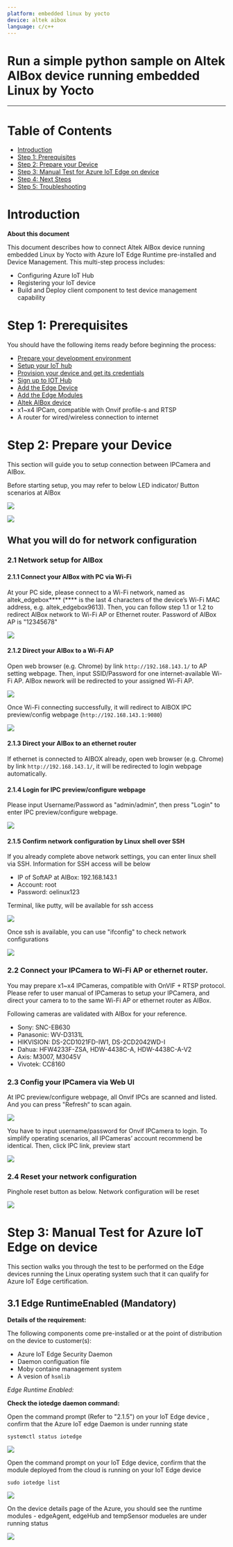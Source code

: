 ```yaml
---
platform: embedded linux by yocto
device: altek aibox
language: c/c++
---
```


Run a simple python sample on Altek AIBox device running embedded Linux by Yocto
===
---

# Table of Contents

-   [Introduction](#Introduction)
-   [Step 1: Prerequisites](#Prerequisites)
-   [Step 2: Prepare your Device](#PrepareDevice)
-   [Step 3: Manual Test for Azure IoT Edge on device](#Manual)
-   [Step 4: Next Steps](#NextSteps)
-   [Step 5: Troubleshooting](#Step-5-Troubleshooting)

<a name="Introduction"></a>
# Introduction

**About this document**

This document describes how to connect Altek AIBox device running embedded Linux by Yocto with Azure IoT Edge Runtime pre-installed and Device Management. This multi-step process includes:

-   Configuring Azure IoT Hub
-   Registering your IoT device
-   Build and Deploy client component to test device management capability 

<a name="Prerequisites"></a>
# Step 1: Prerequisites

You should have the following items ready before beginning the process:

-   [Prepare your development environment][setup-devbox-linux]
-   [Setup your IoT hub](https://account.windowsazure.com/signup?offer=ms-azr-0044p)
-   [Provision your device and get its credentials][lnk-manage-iot-hub]
-   [Sign up to IOT Hub](https://account.windowsazure.com/signup?offer=ms-azr-0044p)
-   [Add the Edge Device](https://docs.microsoft.com/en-us/azure/iot-edge/quickstart-linux)
-   [Add the Edge Modules](https://docs.microsoft.com/en-us/azure/iot-edge/quickstart-linux#deploy-a-module)
-   [Altek AIBox device](https://store.altek.com.tw/qualcomm/product/ai-box-altek#TECH-NODE)
-   x1~x4 IPCam, compatible with Onvif profile-s and RTSP
-   A router for wired/wireless connection to internet

<a name="PrepareDevice"></a>
# Step 2: Prepare your Device

This section will guide you to setup connection between IPCamera and AIBox. 

Before starting setup, you may refer to below LED indicator/ Button scenarios at AIBox

 ![](./media/Altek-AIBox/edgebox_led.png)

 ![](./media/Altek-AIBox/aibox_housing.png)

## What you will do for network configuration

### 2.1 Network setup for AIBox 

#### 2.1.1 Connect your AIBox with PC via Wi-Fi
At your PC side, please connect to a Wi-Fi network, named as altek\_edgebox**** (**** is the last 4 characters of the device’s Wi-Fi MAC address, e.g. altek\_edgebox9613). Then, you can follow step 1.1 or 1.2 to redirect AIBox network to Wi-Fi AP or Ethernet router. Password of AIBox AP is "12345678"

![](./media/Altek-AIBox/Pc_network.png)

#### 2.1.2 Direct your AIBox to a Wi-Fi AP

Open web browser (e.g. Chrome) by link `http://192.168.143.1/` to  AP setting webpage. 
Then, input SSID/Password for one internet-available Wi-Fi AP. AIBox nework will be redirected to your assigned Wi-Fi AP.

![](./media/Altek-AIBox/ap_webpage1.png) 

Once Wi-Fi connecting successfully, it will redirect to AIBOX IPC preview/config webpage (`http://192.168.143.1:9080`)

![](./media/Altek-AIBox/ap_webpage2.png)

#### 2.1.3 Direct your AIBox to an ethernet router

If ethernet is connected to AIBOX already, open web browser (e.g. Chrome) by link `http://192.168.143.1/`, it will be redirected to login webpage automatically.

#### 2.1.4  Login for IPC preview/configure webpage

Please input Username/Password as "admin/admin“, then press "Login" to enter IPC preview/configure webpage.

![](./media/Altek-AIBox/ap_webpage3.png)

 #### 2.1.5 Confirm network configuration by Linux shell over SSH
If you already complete above network settings, you can enter linux shell via SSH.
Information for SSH access will be below
-   IP of SoftAP at AIBox: 192.168.143.1
-   Account: root
-   Password: oelinux123

Terminal, like putty, will be available for ssh access

 ![](./media/Altek-AIBox/putty.png)

Once ssh is available, you can use "ifconfig" to check network configurations

![](./media/Altek-AIBox/ifconfig.png)

### 2.2 Connect your IPCamera to Wi-Fi AP or ethernet router.

You may prepare x1~x4 IPCameras, compatible with OnVIF + RTSP protocol. 
Please refer to user manual of IPCameras to setup your IPCamera, and direct your camera to to the same Wi-Fi AP or ethernet router as AIBox.

Following cameras are validated with AIBox for your reference.
-   Sony: SNC-EB630
-   Panasonic: WV-D3131L
-   HIKVISION: DS-2CD1021FD-IW1, DS-2CD2042WD-I
-   Dahua: HFW4233F-ZSA, HDW-4438C-A, HDW-4438C-A-V2
-   Axis: M3007, M3045V
-   Vivotek: CC8160

### 2.3 Config your IPCamera via Web UI
At IPC preview/configure webpage, all Onvif IPCs are scanned and listed. And you can press "Refresh“ to scan again.

 ![](./media/Altek-AIBox/ap_webpage4.png)

You have to input username/password for Onvif IPCamera  to login. To simplify operating scenarios, all IPCameras’ account recommend be identical. Then, click IPC link, preview start

 ![](./media/Altek-AIBox/ap_webpage5.png)

### 2.4 Reset your network configuration
Pinghole reset button as below. Network configuration will be reset

![](./media/Altek-AIBox/pinghole.png)

<a name="Manual"></a>
# Step 3: Manual Test for Azure IoT Edge on device

This section walks you through the test to be performed on the Edge devices running the Linux operating system such that it can qualify for Azure IoT Edge certification.

<a name="Step-3-1-IoTEdgeRunTime"></a>
## 3.1 Edge RuntimeEnabled (Mandatory)

**Details of the requirement:**

The following components come pre-installed or at the point of distribution on the device to customer(s):

-   Azure IoT Edge Security Daemon
-   Daemon configuation file
-   Moby containe management system
-   A vesion of `hsmlib` 

*Edge Runtime Enabled:*

**Check the iotedge daemon command:** 

Open the command prompt (Refer to "2.1.5") on your IoT Edge device , confirm that the Azure IoT edge Daemon is under running state

    systemctl status iotedge

 ![](./media/Altek-AIBox/Capture.PNG)

Open the command prompt on your IoT Edge device, confirm that the module deployed from the cloud is running on your IoT Edge device

    sudo iotedge list

 ![](./media/Altek-AIBox/iotedgedaemon.PNG) 

On the device details page of the Azure, you should see the runtime modules - edgeAgent, edgeHub and tempSensor modueles are under running status

 ![](./media/Altek-AIBox/tempSensor.PNG)


  
[setup-devbox-linux]: https://github.com/Azure/azure-iot-sdk-c/blob/master/doc/devbox_setup.md
[lnk-setup-iot-hub]: ../setup_iothub.md
[lnk-manage-iot-hub]: ../manage_iot_hub.md
